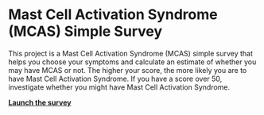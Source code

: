 # Mast Cell Activation Syndrome (MCAS) Simple Survey

This project is a Mast Cell Activation Syndrome (MCAS) simple survey that helps
you choose your symptoms and calculate an estimate of whether you may have MCAS
or not. The higher your score, the more likely you are to have Mast Cell
Activation Syndrome. If you have a score over 50, investigate whether you might
have Mast Cell Activation Syndrome.

<b>[Launch the survey](https://joelparkerhenderson.github.io/mast-cell-activation-syndrome-simple-survey/)</b>

